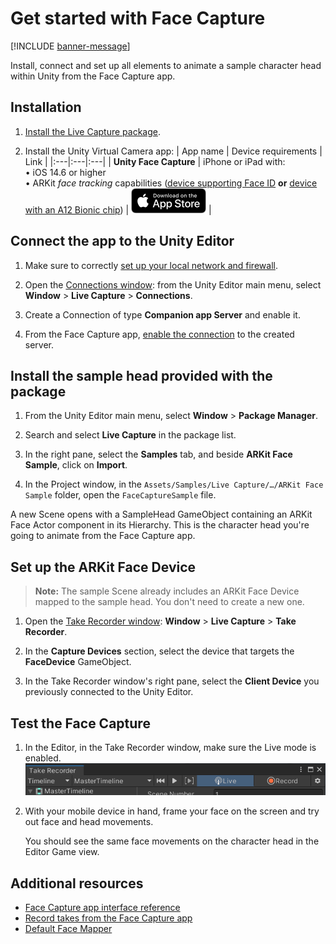 # Get started with Face Capture

[!INCLUDE [banner-message](banner-message.md)]

Install, connect and set up all elements to animate a sample character head within Unity from the Face Capture app.

## Installation

1. [Install the Live Capture package](installation.md).

2. Install the Unity Virtual Camera app:
   | App name | Device requirements | Link |
   |:---|:---|:---|
   | **Unity Face Capture** | iPhone or iPad with:<br />• iOS 14.6 or higher<br />• ARKit _face tracking_ capabilities ([device supporting Face ID](https://support.apple.com/en-us/HT209183) **or** [device with an A12 Bionic chip](https://en.wikipedia.org/wiki/Apple_A12)) | [![Unity Face Capture](images/app-store-badge.png)](https://apps.apple.com/us/app/unity-face-capture/id1544159771) |

## Connect the app to the Unity Editor

1. Make sure to correctly [set up your local network and firewall](connection-network.md).

2. Open the [Connections window](ref-window-connections.md): from the Unity Editor main menu, select **Window** > **Live Capture** > **Connections**.

3. Create a Connection of type **Companion app Server** and enable it.

4. From the Face Capture app, [enable the connection](connection-device.md#companion-app-connection) to the created server.

## Install the sample head provided with the package

1. From the Unity Editor main menu, select **Window** > **Package Manager**.

2. Search and select **Live Capture** in the package list.

3. In the right pane, select the **Samples** tab, and beside **ARKit Face Sample**, click on **Import**.

4.  In the Project window, in the `­­Assets/Samples/Live Capture/…/ARKit Face Sample` folder, open the
`FaceCaptureSample` file.

  A new Scene opens with a SampleHead GameObject containing an ARKit Face Actor component in its Hierarchy. This is the character head you're going to animate from the Face Capture app.

## Set up the ARKit Face Device

>**Note:** The sample Scene already includes an ARKit Face Device mapped to the sample head. You don't need to create a new one.

1. Open the [Take Recorder window](ref-window-take-recorder.md): **Window** > **Live Capture** > **Take Recorder**.

2. In the **Capture Devices** section, select the device that targets the **FaceDevice** GameObject.

3. In the Take Recorder window's right pane, select the **Client Device** you previously connected to the Unity Editor.

## Test the Face Capture

1. In the Editor, in the Take Recorder window, make sure the Live mode is enabled.  
   ![Take Recorder Window](images/ref-window-take-recorder-live.png)

2. With your mobile device in hand, frame your face on the screen and try out face and head movements.

   You should see the same face movements on the character head in the Editor Game view.

## Additional resources

* [Face Capture app interface reference](face-capture-app-ui.md)
* [Record takes from the Face Capture app](face-capture-record-takes.md)
* [Default Face Mapper](ref-component-arkit-default-face-mapper.md)
